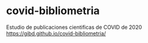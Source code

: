 # covid-bibliometria
 Estudio de publicaciones cientificas de COVID de 2020
https://gibd.github.io/covid-bibliometria/